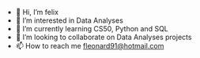- 👋 Hi, I’m felix
- 👀 I’m interested in Data Analyses
- 🌱 I’m currently learning CS50, Python and SQL 
- 💞️ I’m looking to collaborate on Data Analyses projects
- 📫 How to reach me fleonard91@hotmail.com

<!---
felixL91/felixL91 is a ✨ special ✨ repository because its `README.md` (this file) appears on your GitHub profile.
You can click the Preview link to take a look at your changes.
--->

